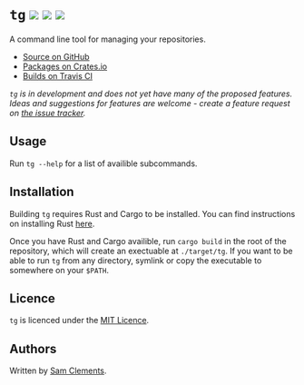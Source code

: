 # `tg` [![](https://img.shields.io/github/tag/borntyping/tg.svg)](https://github.com/borntyping/tg/tags) [![](https://img.shields.io/travis/borntyping/tg.svg)](https://travis-ci.org/borntyping/tg) [![](https://img.shields.io/github/issues/borntyping/tg.svg)](https://github.com/borntyping/tg/issues)

A command line tool for managing your repositories.

* [Source on GitHub](https://github.com/borntyping/tg)
* [Packages on Crates.io](https://crates.io/crates/tg)
* [Builds on Travis CI](https://travis-ci.org/borntyping/tg)

_`tg` is in development and does not yet have many of the proposed features. Ideas and suggestions for features are welcome - create a feature request on [the issue tracker](https://github.com/borntyping/tg/issues)._

Usage
-----

Run `tg --help` for a list of availible subcommands.

Installation
------------

Building `tg` requires Rust and Cargo to be installed. You can find instructions on installing Rust [here](http://www.rust-lang.org/install.html).

Once you have Rust and Cargo availible, run `cargo build` in the root of the repository, which will create an exectuable at `./target/tg`. If you want to be able to run `tg` from any directory, symlink or copy the executable to somewhere on your `$PATH`.

Licence
-------

`tg` is licenced under the [MIT Licence](http://opensource.org/licenses/MIT).

Authors
-------

Written by [Sam Clements](sam@borntyping.co.uk).
